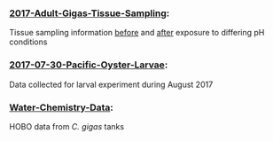 ### **[2017-Adult-Gigas-Tissue-Sampling](https://github.com/RobertsLab/project-oyster-oa/tree/master/data/Manchester/2017-Adult-Gigas-Tissue-Sampling)**:
Tissue sampling information [before](https://github.com/RobertsLab/project-oyster-oa/blob/master/data/Manchester/2017-Adult-Gigas-Tissue-Sampling/20170204-GigasTissueSamplingInformation.csv) and [after](https://github.com/RobertsLab/project-oyster-oa/blob/master/data/Manchester/2017-Adult-Gigas-Tissue-Sampling/20170408-GigasTissueSamplingInformation.xlsx) exposure to differing pH conditions

### **[2017-07-30-Pacific-Oyster-Larvae](https://github.com/RobertsLab/project-oyster-oa/tree/master/data/Manchester/2017-07-30-Pacific-Oyster-Larvae)**:
Data collected for larval experiment during August 2017

### **[Water-Chemistry-Data](https://github.com/RobertsLab/project-oyster-oa/tree/master/data/Manchester/Water-Chemistry-Data)**:
HOBO data from *C. gigas* tanks
